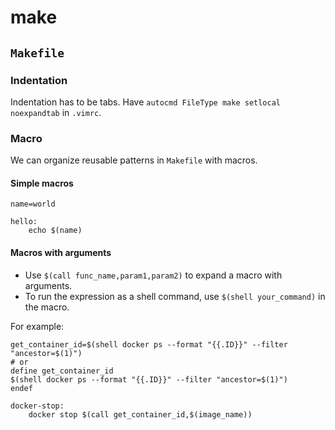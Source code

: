# make

## `Makefile`

### Indentation

Indentation has to be tabs. Have `autocmd FileType make setlocal noexpandtab` in `.vimrc`.

### Macro

We can organize reusable patterns in `Makefile` with macros.

#### Simple macros

```make
name=world

hello:
	echo $(name)
```

#### Macros with arguments

- Use `$(call func_name,param1,param2)` to expand a macro with arguments.
- To run the expression as a shell command, use `$(shell your_command)` in the macro.

For example:

```make
get_container_id=$(shell docker ps --format "{{.ID}}" --filter "ancestor=$(1)")
# or
define get_container_id
$(shell docker ps --format "{{.ID}}" --filter "ancestor=$(1)")
endef

docker-stop:
	docker stop $(call get_container_id,$(image_name))
```

